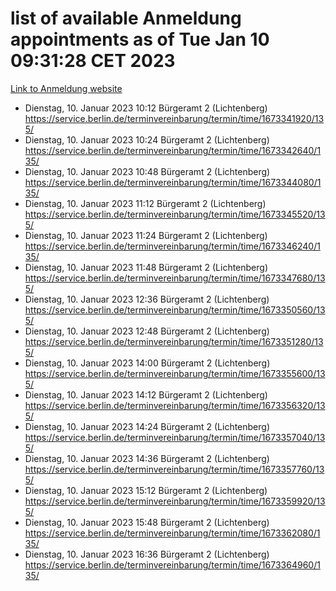 # list of available Anmeldung appointments as of Tue Jan 10 09:31:28 CET 2023
[Link to Anmeldung website](https://service.berlin.de/terminvereinbarung/termin/tag.php?termin=0&anliegen[]=120686&dienstleisterlist=122210,122217,327316,122219,327312,122227,327314,122231,327346,122243,327348,122252,329742,122260,329745,122262,329748,122254,329751,122271,327278,122273,327274,122277,327276,330436,122280,327294,122282,327290,122284,327292,327539,122291,327270,122285,327266,122286,327264,122296,327268,150230,329760,122301,327282,122297,327286,122294,327284,122312,329763,122314,329775,122304,327330,122311,327334,122309,327332,122281,327352,122279,329772,122276,327324,122274,327326,122267,329766,122246,327318,122251,327320,122257,327322,122208,327298,122226,327300,121362,121364&herkunft=http%3A%2F%2Fservice.berlin.de%2Fdienstleistung%2F120686%2F)
- Dienstag, 10. Januar 2023 10:12 Bürgeramt 2 (Lichtenberg) https://service.berlin.de/terminvereinbarung/termin/time/1673341920/135/
- Dienstag, 10. Januar 2023 10:24 Bürgeramt 2 (Lichtenberg) https://service.berlin.de/terminvereinbarung/termin/time/1673342640/135/
- Dienstag, 10. Januar 2023 10:48 Bürgeramt 2 (Lichtenberg) https://service.berlin.de/terminvereinbarung/termin/time/1673344080/135/
- Dienstag, 10. Januar 2023 11:12 Bürgeramt 2 (Lichtenberg) https://service.berlin.de/terminvereinbarung/termin/time/1673345520/135/
- Dienstag, 10. Januar 2023 11:24 Bürgeramt 2 (Lichtenberg) https://service.berlin.de/terminvereinbarung/termin/time/1673346240/135/
- Dienstag, 10. Januar 2023 11:48 Bürgeramt 2 (Lichtenberg) https://service.berlin.de/terminvereinbarung/termin/time/1673347680/135/
- Dienstag, 10. Januar 2023 12:36 Bürgeramt 2 (Lichtenberg) https://service.berlin.de/terminvereinbarung/termin/time/1673350560/135/
- Dienstag, 10. Januar 2023 12:48 Bürgeramt 2 (Lichtenberg) https://service.berlin.de/terminvereinbarung/termin/time/1673351280/135/
- Dienstag, 10. Januar 2023 14:00 Bürgeramt 2 (Lichtenberg) https://service.berlin.de/terminvereinbarung/termin/time/1673355600/135/
- Dienstag, 10. Januar 2023 14:12 Bürgeramt 2 (Lichtenberg) https://service.berlin.de/terminvereinbarung/termin/time/1673356320/135/
- Dienstag, 10. Januar 2023 14:24 Bürgeramt 2 (Lichtenberg) https://service.berlin.de/terminvereinbarung/termin/time/1673357040/135/
- Dienstag, 10. Januar 2023 14:36 Bürgeramt 2 (Lichtenberg) https://service.berlin.de/terminvereinbarung/termin/time/1673357760/135/
- Dienstag, 10. Januar 2023 15:12 Bürgeramt 2 (Lichtenberg) https://service.berlin.de/terminvereinbarung/termin/time/1673359920/135/
- Dienstag, 10. Januar 2023 15:48 Bürgeramt 2 (Lichtenberg) https://service.berlin.de/terminvereinbarung/termin/time/1673362080/135/
- Dienstag, 10. Januar 2023 16:36 Bürgeramt 2 (Lichtenberg) https://service.berlin.de/terminvereinbarung/termin/time/1673364960/135/
